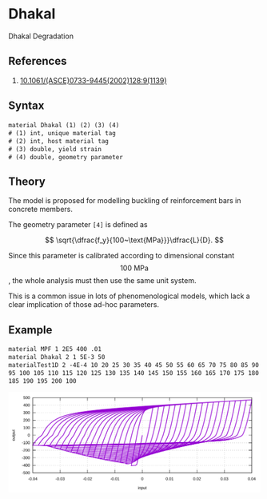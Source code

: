 # Dhakal

Dhakal Degradation

## References

1. [10.1061/(ASCE)0733-9445(2002)128:9(1139)](https://doi.org/10.1061/(ASCE)0733-9445(2002)128:9(1139))

## Syntax

```text
material Dhakal (1) (2) (3) (4)
# (1) int, unique material tag
# (2) int, host material tag
# (3) double, yield strain
# (4) double, geometry parameter
```

## Theory

The model is proposed for modelling buckling of reinforcement bars in concrete members.

The geometry parameter `[4]` is defined as

$$
\sqrt{\dfrac{f_y}{100~\text{MPa}}}\dfrac{L}{D}.
$$

Since this parameter is calibrated according to dimensional constant $$100~\text{MPa}$$, the whole analysis must then
use the same unit system.

This is a common issue in lots of phenomenological models, which lack a clear implication of those ad-hoc parameters.

## Example

```text
material MPF 1 2E5 400 .01
material Dhakal 2 1 5E-3 50
materialTest1D 2 -4E-4 10 20 25 30 35 40 45 50 55 60 65 70 75 80 85 90 95 100 105 110 115 120 125 130 135 140 145 150 155 160 165 170 175 180 185 190 195 200 100
```

![example](Dhakal.EX1.svg)
